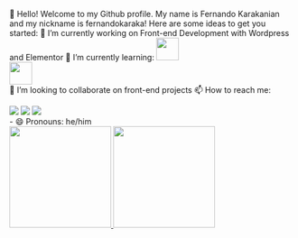 👋 Hello! Welcome to my Github profile.
My name is Fernando Karakanian and my nickname is fernandokaraka!
Here are some ideas to get you started:
🔭 I’m currently working on Front-end Development with Wordpress and Elementor
🌱 I’m currently learning:
<img loading="lazy"  src="https://cdn.jsdelivr.net/gh/devicons/devicon/icons/react/react-original.svg" width="40" height="40"/>       
<img loading="lazy" src="https://cdn.jsdelivr.net/gh/devicons/devicon/icons/javascript/javascript-original.svg" width="40" height="40"/>       
👯 I’m looking to collaborate on front-end projects
📫 How to reach me:
<br>
<div>
<a href="https://www.instagram.com/fernandokaraka/" target="_blank"><img loading="lazy" src="https://img.shields.io/badge/-Instagram-%23E4405F?style=for-the-badge&logo=instagram&logoColor=white" target="_blank"></a>
<a href = "mailto:fernando@karakanian.com.br"><img loading="lazy" src="https://img.shields.io/badge/Gmail-D14836?style=for-the-badge&logo=gmail&logoColor=white" target="_blank"></a>
<a href="https://www.linkedin.com/in/fernando-karakanian-melo-657023162/" target="_blank"><img loading="lazy" src="https://img.shields.io/badge/-LinkedIn-%230077B5?style=for-the-badge&logo=linkedin&logoColor=white" target="_blank"></a>   
</div>
- 😄 Pronouns: he/him
<br>
<div>
<a href="https://github.com/seu-usuário-aqui">
<img loading="lazy" height="180em" src="https://github-readme-stats.vercel.app/api/top-langs/?username=seu-usuário-aqui&layout=compact&langs_count=7&theme=dracula"/>
<img loading="lazy" height="180em" src="https://github-readme-stats.vercel.app/api?username=seu-usuário-aqui&show_icons=true&theme=dracula&include_all_commits=true&count_private=true"/>
</div>
